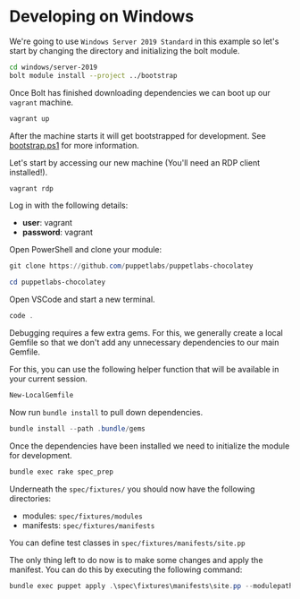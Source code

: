 # Developing on Windows

We're going to use `Windows Server 2019 Standard` in this example so let's start by changing the directory and initializing the bolt module.

```bash
cd windows/server-2019
bolt module install --project ../bootstrap
```

Once Bolt has finished downloading dependencies we can boot up our `vagrant` machine.

```bash
vagrant up
```

After the machine starts it will get bootstrapped for development. See [bootstrap.ps1](windows/bootstrap/plans/init.pp) for more information.

Let's start by accessing our new machine (You'll need an RDP client installed!).

```bash
vagrant rdp
```

Log in with the following details:

* **user**: vagrant
* **password**: vagrant

Open PowerShell and clone your module:

```PowerShell
git clone https://github.com/puppetlabs/puppetlabs-chocolatey

cd puppetlabs-chocolatey
```

Open VSCode and start a new terminal.

```PowerShell
code .
```

Debugging requires a few extra gems. For this, we generally create a local Gemfile so that we don't add any unnecessary dependencies to our main Gemfile.

For this, you can use the following helper function that will be available in your current session.

```PowerShell
New-LocalGemfile
```

Now run `bundle install` to pull down dependencies.

```PowerShell
bundle install --path .bundle/gems
```

Once the dependencies have been installed we need to initialize the module for development.

```PowerShell
bundle exec rake spec_prep
```

Underneath the `spec/fixtures/` you should now have the following directories:

* modules: `spec/fixtures/modules`
* manifests: `spec/fixtures/manifests`

You can define test classes in `spec/fixtures/manifests/site.pp`

The only thing left to do now is to make some changes and apply the manifest. You can do this by executing the following command:

```PowerShell
bundle exec puppet apply .\spec\fixtures\manifests\site.pp --modulepath .\spec\fixtures\modules\ --debug
```
